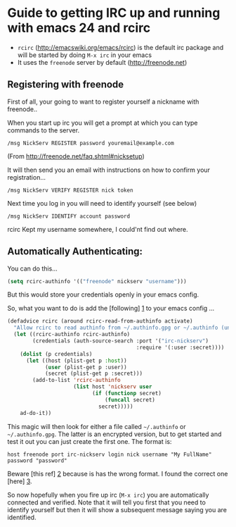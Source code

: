Guide to getting IRC up and running with emacs 24 and rcirc
===========================================================

- `rcirc` (http://emacswiki.org/emacs/rcirc) is the default irc package and will be started by doing `M-x irc` in your emacs
- It uses the `freenode` server by default (http://freenode.net)

Registering with freenode
-------------------------

First of all, your going to want to register yourself a nickname with freenode..

When you start up irc you will get a prompt at which you can type commands to the server.

```
/msg NickServ REGISTER password youremail@example.com
```

(From http://freenode.net/faq.shtml#nicksetup)

It will then send you an email with instructions on how to confirm your registration...

```
/msg NickServ VERIFY REGISTER nick token
```

Next time you log in you will need to identify yourself (see below)

```
/msg NickServ IDENTIFY account password
```

rcirc Kept my username somewhere, I could'nt find out where.

Automatically Authenticating:
-----------------------------

You can do this...
```lisp
(setq rcirc-authinfo '(("freenode" nickserv "username")))
```

But this would store your credentials openly in your emacs config.

So, what you want to do is add the [following] [1] to your emacs config  ...


```lisp
(defadvice rcirc (around rcirc-read-from-authinfo activate)
  "Allow rcirc to read authinfo from ~/.authinfo.gpg or ~/.authinfo (un-encrypted) via the auth-source API."
  (let ((rcirc-authinfo rcirc-authinfo)
        (credentials (auth-source-search :port '("irc-nickserv")
                                         :require '(:user :secret))))
    (dolist (p credentials)
      (let ((host (plist-get p :host))
            (user (plist-get p :user))
            (secret (plist-get p :secret)))
        (add-to-list 'rcirc-authinfo
                     (list host 'nickserv user
                           (if (functionp secret)
                               (funcall secret)
                             secret)))))
    ad-do-it))
```

This magic will then look for either a file called `~/.authinfo` or `~/.authinfo.gpg`. The latter is an encrypted version, but to get started and test it out you can just create the first one. The format is:

```
host freenode port irc-nickserv login nick username "My FullName" password "password"
```
Beware [this ref] [2] because is has the wrong format. I found the correct one [here] [3].

So now hopefully when you fire up irc (`M-x irc`) you are automatically connected and verified. Note that it will tell you first that you need to identify yourself but then it will show a subsequent message saying you are identified.

[1]: http://www.emacswiki.org/emacs/rcircAutoAuthentication "rcirc authentication"
[2]: http://superuser.com/questions/429937/how-do-you-hide-login-information-esp-passwords-in-emacs-init-file "Dodgy format of authinf file"
[3]: http://lists.gnu.org/archive/html/bug-gnu-emacs/2011-04/msg00096.html "Good version of the authinf file"
